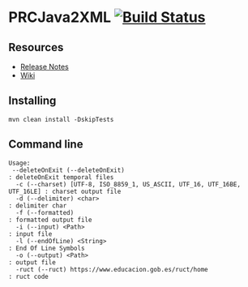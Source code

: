 # PRCJava2XML   [![Build Status](https://travis-ci.org/CSUC/PRC-CSV2XML.svg?branch=develop)](https://travis-ci.org/CSUC/PRC-CSV2XML)

## Resources
* [Release Notes](../../releases)
* [Wiki](../../wiki/Home)

## Installing

```
mvn clean install -DskipTests
```

## Command line

```
Usage: 
 --deleteOnExit (--deleteOnExit)                                           : deleteOnExit temporal files
  -c (--charset) [UTF-8, ISO_8859_1, US_ASCII, UTF_16, UTF_16BE, UTF_16LE] : charset output file
  -d (--delimiter) <char>                                                  : delimiter char
  -f (--formatted)                                                         : formatted output file
  -i (--input) <Path>                                                      : input file
  -l (--endOfLine) <String>                                                : End Of Line Symbols
  -o (--output) <Path>                                                     : output file
  -ruct (--ruct) https://www.educacion.gob.es/ruct/home                    : ruct code
```

